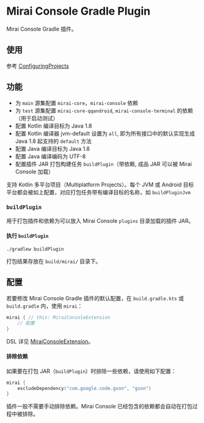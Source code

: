 # Mirai Console Gradle Plugin

Mirai Console Gradle 插件。

## 使用

参考 [ConfiguringProjects](../../docs/ConfiguringProjects.md)

## 功能

- 为 `main` 源集配置 `mirai-core`，`mirai-console` 依赖
- 为 `test` 源集配置 `mirai-core-qqandroid`, `mirai-console-terminal` 的依赖 （用于启动测试）
- 配置 Kotlin 编译目标为 Java 1.8
- 配置 Kotlin 编译器 jvm-default 设置为 `all`, 即为所有接口中的默认实现生成 Java 1.8 起支持的 `default` 方法
- 配置 Java 编译目标为 Java 1.8
- 配置 Java 编译编码为 UTF-8
- 配置插件 JAR 打包构建任务 `buildPlugin`（带依赖, 成品 JAR 可以被 Mirai Console 加载）

支持 Kotlin 多平台项目（Multiplatform Projects）。每个 JVM 或 Android 目标平台都会被如上配置，对应打包任务带有编译目标的名称，如 `buildPluginJvm`

### `buildPlugin`

用于打包插件和依赖为可以放入 Mirai Console `plugins` 目录加载的插件 JAR。

#### 执行 `buildPlugin`
```shell script
./gradlew buildPlugin
```

打包结果存放在 `build/mirai/` 目录下。

## 配置

若要修改 Mirai Console Gradle 插件的默认配置，在 `build.gradle.kts` 或 `build.gradle` 内，使用 `mirai`：
```kotlin
mirai { // this: MiraiConsoleExtension
    // 配置
}
```

DSL 详见 [MiraiConsoleExtension](src/MiraiConsoleExtension.kt)。

#### 排除依赖

如果要在打包 JAR（`buildPlugin`）时排除一些依赖，请使用如下配置：

```kotlin
mirai {
    excludeDependency("com.google.code.gson", "gson")
}
```

插件一般不需要手动排除依赖。Mirai Console 已经包含的依赖都会自动在打包过程中被排除。